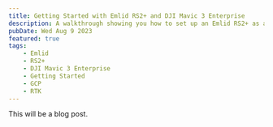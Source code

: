 ```yaml
---
title: Getting Started with Emlid RS2+ and DJI Mavic 3 Enterprise
description: A walkthrough showing you how to set up an Emlid RS2+ as an RTK base station with a DJI Mavic 3 Enterprise, as well as setting ground control points and flight planning.
pubDate: Wed Aug 9 2023
featured: true
tags:
    - Emlid
    - RS2+
    - DJI Mavic 3 Enterprise
    - Getting Started
    - GCP
    - RTK
---
```


This will be a blog post.
